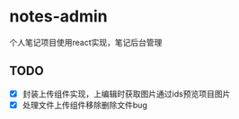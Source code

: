 # notes-admin

个人笔记项目使用react实现，笔记后台管理

## TODO

- [x] 封装上传组件实现，上编辑时获取图片通过ids预览项目图片
- [x] 处理文件上传组件移除删除文件bug
